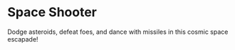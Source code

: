 # Space Shooter

Dodge asteroids, defeat foes, and dance with missiles in this cosmic space escapade!


